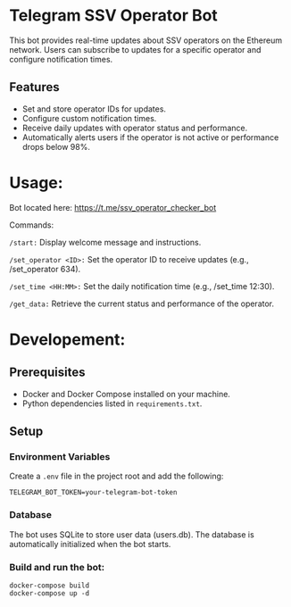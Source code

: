 # Telegram SSV Operator Bot

This bot provides real-time updates about SSV operators on the Ethereum network. Users can subscribe to updates for a specific operator and configure notification times.

## Features
- Set and store operator IDs for updates.
- Configure custom notification times.
- Receive daily updates with operator status and performance.
- Automatically alerts users if the operator is not active or performance drops below 98%.

# Usage:
Bot located here: https://t.me/ssv_operator_checker_bot

Commands:

`/start:` Display welcome message and instructions.

`/set_operator <ID>:` Set the operator ID to receive updates (e.g., /set_operator 634).

`/set_time <HH:MM>:` Set the daily notification time (e.g., /set_time 12:30).

`/get_data:` Retrieve the current status and performance of the operator.


# Developement:

## Prerequisites
- Docker and Docker Compose installed on your machine.
- Python dependencies listed in `requirements.txt`.

## Setup

### Environment Variables
Create a `.env` file in the project root and add the following:
```env
TELEGRAM_BOT_TOKEN=your-telegram-bot-token
```

### Database
The bot uses SQLite to store user data (users.db). The database is automatically initialized when the bot starts.

### Build and run the bot:
```
docker-compose build
docker-compose up -d
```
